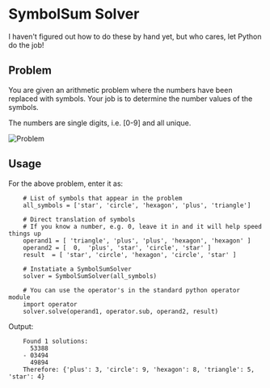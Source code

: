 SymbolSum Solver
================

I haven't figured out how to do these by hand yet, but who cares, let Python do
the job!

Problem
-------

You are given an arithmetic problem where the numbers have been replaced with
symbols. Your job is to determine the number values of the symbols.

The numbers are single digits, i.e. [0-9] and all unique.

![Problem](https://raw.github.com/jsok/symbolsum-solver/master/problem.jpg)

Usage
-----

For the above problem, enter it as:
```
    # List of symbols that appear in the problem
    all_symbols = ['star', 'circle', 'hexagon', 'plus', 'triangle']

    # Direct translation of symbols
    # If you know a number, e.g. 0, leave it in and it will help speed things up
    operand1 = [ 'triangle', 'plus', 'plus', 'hexagon', 'hexagon' ]
    operand2 = [  0,  'plus', 'star', 'circle', 'star' ]
    result  = [ 'star', 'circle', 'hexagon', 'circle', 'star' ]

    # Instatiate a SymbolSumSolver
    solver = SymbolSumSolver(all_symbols)

    # You can use the operator's in the standard python operator module
    import operator
    solver.solve(operand1, operator.sub, operand2, result)

```

Output:
```
    Found 1 solutions:
      53388
    - 03494
      49894
    Therefore: {'plus': 3, 'circle': 9, 'hexagon': 8, 'triangle': 5, 'star': 4}
```
